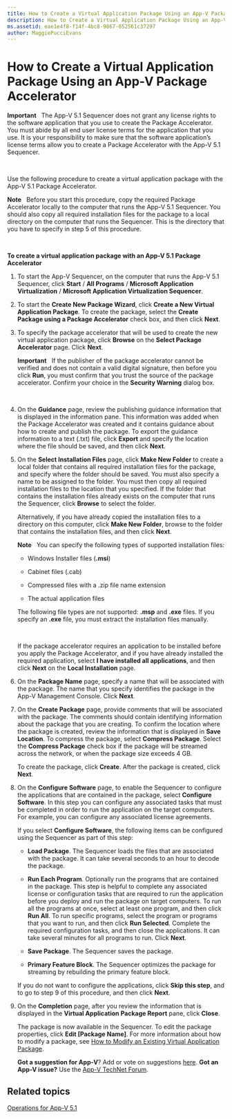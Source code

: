 ```yaml
---
title: How to Create a Virtual Application Package Using an App-V Package Accelerator
description: How to Create a Virtual Application Package Using an App-V Package Accelerator
ms.assetid: eae1e4f8-f14f-4bc8-9867-052561c37297
author: MaggiePucciEvans
---
```


# How to Create a Virtual Application Package Using an App-V Package Accelerator


**Important**  
The App-V 5.1 Sequencer does not grant any license rights to the software application that you use to create the Package Accelerator. You must abide by all end user license terms for the application that you use. It is your responsibility to make sure that the software application’s license terms allow you to create a Package Accelerator with the App-V 5.1 Sequencer.

 

Use the following procedure to create a virtual application package with the App-V 5.1 Package Accelerator.

**Note**  
Before you start this procedure, copy the required Package Accelerator locally to the computer that runs the App-V 5.1 Sequencer. You should also copy all required installation files for the package to a local directory on the computer that runs the Sequencer. This is the directory that you have to specify in step 5 of this procedure.

 

**To create a virtual application package with an App-V 5.1 Package Accelerator**

1.  To start the App-V Sequencer, on the computer that runs the App-V 5.1 Sequencer, click **Start** / **All Programs** / **Microsoft Application Virtualization** / **Microsoft Application Virtualization Sequencer**.

2.  To start the **Create New Package Wizard**, click **Create a New Virtual Application Package**. To create the package, select the **Create Package using a Package Accelerator** check box, and then click **Next**.

3.  To specify the package accelerator that will be used to create the new virtual application package, click **Browse** on the **Select Package Accelerator** page. Click **Next**.

    **Important**  
    If the publisher of the package accelerator cannot be verified and does not contain a valid digital signature, then before you click **Run**, you must confirm that you trust the source of the package accelerator. Confirm your choice in the **Security Warning** dialog box.

     

4.  On the **Guidance** page, review the publishing guidance information that is displayed in the information pane. This information was added when the Package Accelerator was created and it contains guidance about how to create and publish the package. To export the guidance information to a text (.txt) file, click **Export** and specify the location where the file should be saved, and then click **Next**.

5.  On the **Select Installation Files** page, click **Make New Folder** to create a local folder that contains all required installation files for the package, and specify where the folder should be saved. You must also specify a name to be assigned to the folder. You must then copy all required installation files to the location that you specified. If the folder that contains the installation files already exists on the computer that runs the Sequencer, click **Browse** to select the folder.

    Alternatively, if you have already copied the installation files to a directory on this computer, click **Make New Folder**, browse to the folder that contains the installation files, and then click **Next**.

    **Note**  
    You can specify the following types of supported installation files:

    -   Windows Installer files (**.msi**)

    -   Cabinet files (.cab)

    -   Compressed files with a .zip file name extension

    -   The actual application files

    The following file types are not supported: **.msp** and **.exe** files. If you specify an **.exe** file, you must extract the installation files manually.

     

    If the package accelerator requires an application to be installed before you apply the Package Accelerator, and if you have already installed the required application, select **I have installed all applications**, and then click **Next** on the **Local Installation** page.

6.  On the **Package Name** page, specify a name that will be associated with the package. The name that you specify identifies the package in the App-V Management Console. Click **Next**.

7.  On the **Create Package** page, provide comments that will be associated with the package. The comments should contain identifying information about the package that you are creating. To confirm the location where the package is created, review the information that is displayed in **Save Location**. To compress the package, select **Compress Package**. Select the **Compress Package** check box if the package will be streamed across the network, or when the package size exceeds 4 GB.

    To create the package, click **Create**. After the package is created, click **Next**.

8.  On the **Configure Software** page, to enable the Sequencer to configure the applications that are contained in the package, select **Configure Software**. In this step you can configure any associated tasks that must be completed in order to run the application on the target computers. For example, you can configure any associated license agreements.

    If you select **Configure Software**, the following items can be configured using the Sequencer as part of this step:

    -   **Load Package**. The Sequencer loads the files that are associated with the package. It can take several seconds to an hour to decode the package.

    -   **Run Each Program**. Optionally run the programs that are contained in the package. This step is helpful to complete any associated license or configuration tasks that are required to run the application before you deploy and run the package on target computers. To run all the programs at once, select at least one program, and then click **Run All**. To run specific programs, select the program or programs that you want to run, and then click **Run Selected**. Complete the required configuration tasks, and then close the applications. It can take several minutes for all programs to run. Click **Next**.

    -   **Save Package**. The Sequencer saves the package.

    -   **Primary Feature Block**. The Sequencer optimizes the package for streaming by rebuilding the primary feature block.

    If you do not want to configure the applications, click **Skip this step**, and to go to step 9 of this procedure, and then click **Next**.

9.  On the **Completion** page, after you review the information that is displayed in the **Virtual Application Package Report** pane, click **Close**.

    The package is now available in the Sequencer. To edit the package properties, click **Edit \[Package Name\]**. For more information about how to modify a package, see [How to Modify an Existing Virtual Application Package](how-to-modify-an-existing-virtual-application-package-beta.md).

    **Got a suggestion for App-V**? Add or vote on suggestions [here](http://appv.uservoice.com/forums/280448-microsoft-application-virtualization). **Got an App-V issue?** Use the [App-V TechNet Forum](https://social.technet.microsoft.com/Forums/home?forum=mdopappv).

## Related topics


[Operations for App-V 5.1](operations-for-app-v-51.md)

 

 





